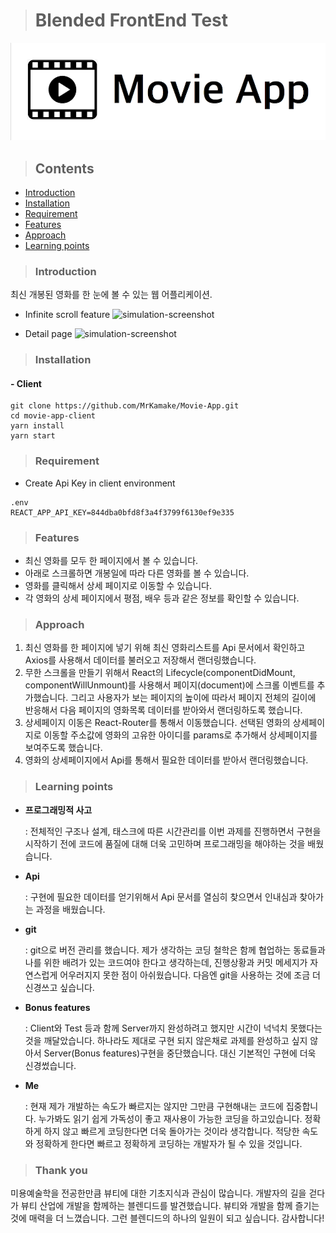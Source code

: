 > # Blended FrontEnd Test

![main-logo](main-logo.png)

> ## Contents

- [Introduction](#Introduction)
- [Installation](#Installation)
- [Requirement](#Requirement)
- [Features](#Features)
- [Approach](#Approach)
- [Learning points](#Learning-points)

> ### Introduction

최신 개봉된 영화를 한 눈에 볼 수 있는 웹 어플리케이션.

- Infinite scroll feature
  ![simulation-screenshot](<movie-app-simulation(infinite-scroll).gif>)

- Detail page
  ![simulation-screenshot](<movie-app-simulation(detail-page).gif>)

> ### Installation

#### - Client

```
git clone https://github.com/MrKamake/Movie-App.git
cd movie-app-client
yarn install
yarn start
```

> ### Requirement

- Create Api Key in client environment

```
.env
REACT_APP_API_KEY=844dba0bfd8f3a4f3799f6130ef9e335
```

> ### Features

- 최신 영화를 모두 한 페이지에서 볼 수 있습니다.
- 아래로 스크롤하면 개봉일에 따라 다른 영화를 볼 수 있습니다.
- 영화를 클릭해서 상세 페이지로 이동할 수 있습니다.
- 각 영화의 상세 페이지에서 평점, 배우 등과 같은 정보를 확인할 수 있습니다.

> ### Approach

1. 최신 영화를 한 페이지에 넣기 위해 최신 영화리스트를 Api 문서에서 확인하고 Axios를 사용해서 데이터를 불러오고 저장해서 랜더링했습니다.
2. 무한 스크롤을 만들기 위해서 React의 Lifecycle(componentDidMount, componentWillUnmount)를 사용해서 페이지(document)에 스크롤 이벤트를 추가했습니다. 그리고 사용자가 보는 페이지의 높이에 따라서 페이지 전체의 길이에 반응해서 다음 페이지의 영화목록 데이터를 받아와서 랜더링하도록 했습니다.
3. 상세페이지 이동은 React-Router를 통해서 이동했습니다. 선택된 영화의 상세페이지로 이동할 주소값에 영화의 고유한 아이디를 params로 추가해서 상세페이지를 보여주도록 했습니다.
4. 영화의 상세페이지에서 Api를 통해서 필요한 데이터를 받아서 랜더링했습니다.

> ### Learning points

- **프로그래밍적 사고**

  : 전체적인 구조나 설계, 태스크에 따른 시간관리를 이번 과제를 진행하면서 구현을 시작하기 전에 코드에 품질에 대해 더욱 고민하며 프로그래밍을 해야하는 것을 배웠습니다.

- **Api**

  : 구현에 필요한 데이터를 얻기위해서 Api 문서를 열심히 찾으면서 인내심과 찾아가는 과정을 배웠습니다.

- **git**

  : git으로 버전 관리를 했습니다. 제가 생각하는 코딩 철학은 함께 협업하는 동료들과 나를 위한 배려가 있는 코드여야 한다고 생각하는데, 진행상황과 커밋 메세지가 자연스럽게 어우러지지 못한 점이 아쉬웠습니다. 다음엔 git을 사용하는 것에 조금 더 신경쓰고 싶습니다.

- **Bonus features**

  : Client와 Test 등과 함께 Server까지 완성하려고 했지만 시간이 넉넉치 못했다는 것을 깨달았습니다. 하나라도 제대로 구현 되지 않은채로 과제를 완성하고 싶지 않아서 Server(Bonus features)구현을 중단했습니다. 대신 기본적인 구현에 더욱 신경썼습니다.

- **Me**

  : 현재 제가 개발하는 속도가 빠르지는 않지만 그만큼 구현해내는 코드에 집중합니다. 누가봐도 읽기 쉽게 가독성이 좋고 재사용이 가능한 코딩을 하고있습니다. 정확하게 하지 않고 빠르게 코딩한다면 더욱 돌아가는 것이라 생각합니다. 적당한 속도와 정확하게 한다면 빠르고 정확하게 코딩하는 개발자가 될 수 있을 것입니다.

> ### Thank you

미용예술학을 전공한만큼 뷰티에 대한 기초지식과 관심이 많습니다. 개발자의 길을 걷다가 뷰티 산업에 개발을 함께하는 블렌디드를 발견했습니다. 뷰티와 개발을 함께 즐기는 것에 매력을 더 느꼈습니다. 그런 블렌디드의 하나의 일원이 되고 싶습니다. 감사합니다!
